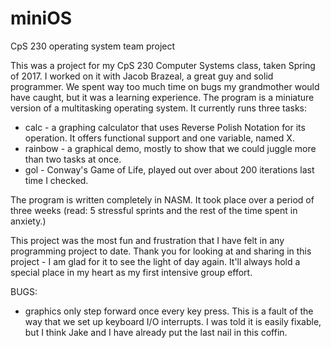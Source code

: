 # miniOS
CpS 230 operating system team project

This was a project for my CpS 230 Computer Systems class, taken Spring of 2017.
I worked on it with Jacob Brazeal, a great guy and solid programmer.
We spent way too much time on bugs my grandmother would have caught, but it was a learning experience.
The program is a miniature version of a multitasking operating system. It currently runs three tasks:
  - calc - a graphing calculator that uses Reverse Polish Notation for its operation.
    It offers functional support and one variable, named X.
  - rainbow - a graphical demo, mostly to show that we could juggle more than two tasks at once.
  - gol - Conway's Game of Life, played out over about 200 iterations last time I checked.

The program is written completely in NASM. It took place over a period of three weeks (read: 5 stressful sprints and the rest of the time spent in anxiety.)

This project was the most fun and frustration that I have felt in any programming project to date.
Thank you for looking at and sharing in this project - I am glad for it to see the light of day again.
It'll always hold a special place in my heart as my first intensive group effort.

BUGS:
  - graphics only step forward once every key press. This is a fault of the way that we set up keyboard I/O interrupts.
    I was told it is easily fixable, but I think Jake and I have already put the last nail in this coffin.

